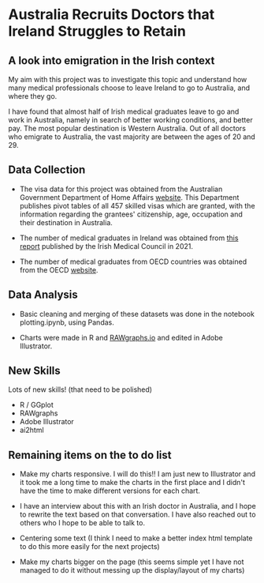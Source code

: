 # Australia Recruits Doctors that Ireland Struggles to Retain

##  A look into emigration in the Irish context 

My aim with this project was to investigate this topic and understand how many medical professionals choose to leave Ireland to go to Australia, and where they go. 

I have found that almost half of Irish medical  graduates leave to go and work in Australia, namely in search of better working conditions, and better pay. The most popular destination is Western Australia. Out of all doctors who emigrate to Australia, the vast majority are between the ages of 20 and 29. 

## Data Collection 

- The visa data for this project was obtained from the Australian Government Department of Home Affairs [website](https://www.homeaffairs.gov.au/). This Department publishes pivot tables of all 457 skilled visas which are granted, with the information regarding the grantees' citizenship, age, occupation and their destination in Australia. 

- The number of medical graduates in Ireland was obtained from [this report](https://www.medicalcouncil.ie/news-and-publications/reports/medical-workforce-intelligence-summary-report-2021.pdf) published by the Irish Medical Council in 2021. 

- The number of medical graduates from OECD countries was obtained from the OECD [website](https://data.oecd.org/healthres/medical-graduates.htm). 

## Data Analysis 

- Basic cleaning and merging of these datasets was done in the notebook plotting.ipynb, using Pandas. 

- Charts were made in R and [RAWgraphs.io](https://www.rawgraphs.io/) and edited in Adobe Illustrator. 

## New Skills 

Lots of new skills! (that need to be polished)

- R / GGplot
- RAWgraphs
- Adobe Illustrator
- ai2html

## Remaining items on the to do list 

- Make my charts responsive. I will do this!! I am just new to Illustrator and it took me a long time to make the charts in the first place and I didn't have the time to make different versions for each chart. 

- I have an interview about this with an Irish doctor in Australia, and I hope to rewrite the text based on that conversation. I have also reached out to others who I hope to be able to talk to.  

- Centering some text (I think I need to make a better index html template to do this more easily for the next projects)

- Make my charts bigger on the page (this seems simple yet I have not managed to do it without messing up the display/layout of my charts)
